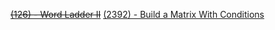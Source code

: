 ~~[(126) - Word Ladder II](https://leetcode.com/problems/word-ladder-ii/)~~
[(2392) - Build a Matrix With Conditions](https://leetcode.com/problems/build-a-matrix-with-conditions/)

